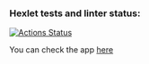 ### Hexlet tests and linter status:
[![Actions Status](https://github.com/Boristhblade/frontend-project-lvl4/workflows/hexlet-check/badge.svg)](https://github.com/Boristhblade/frontend-project-lvl4/actions)

You can check the app [here](https://evening-bastion-96740.herokuapp.com/)